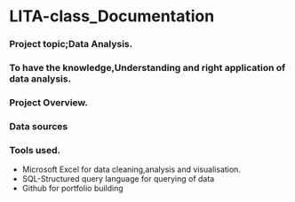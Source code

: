 # LITA-class_Documentation

### Project topic;Data Analysis.
### To have the knowledge,Understanding and right application of data analysis.

### Project Overview.

### Data sources

### Tools used.
- Microsoft Excel for data cleaning,analysis and visualisation.
- SQL-Structured query language for querying of data
- Github for portfolio building

